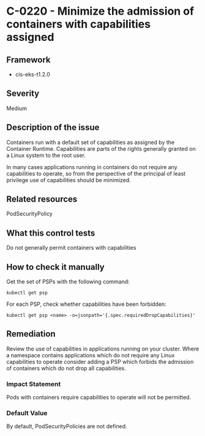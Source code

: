 # C-0220 - Minimize the admission of containers with capabilities assigned

## Framework
* cis-eks-t1.2.0
 
## Severity
Medium

## Description of the issue
Containers run with a default set of capabilities as assigned by the Container Runtime. Capabilities are parts of the rights generally granted on a Linux system to the root user.

 In many cases applications running in containers do not require any capabilities to operate, so from the perspective of the principal of least privilege use of capabilities should be minimized.
 
## Related resources
PodSecurityPolicy
 
## What this control tests 
Do not generally permit containers with capabilities
 
## How to check it manually 
Get the set of PSPs with the following command:

 
```
kubectl get psp

```
 For each PSP, check whether capabilities have been forbidden:

 
```
kubectl get psp <name> -o=jsonpath='{.spec.requiredDropCapabilities}'

```
 
## Remediation
Review the use of capabilities in applications running on your cluster. Where a namespace contains applications which do not require any Linux capabilities to operate consider adding a PSP which forbids the admission of containers which do not drop all capabilities.
 
### Impact Statement
Pods with containers require capabilities to operate will not be permitted.
 
### Default Value
By default, PodSecurityPolicies are not defined.
 
